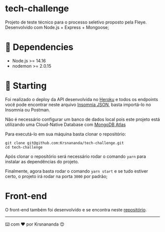 # tech-challenge

Projeto de teste técnico para o processo seletivo proposto pela Fleye. Desenvolvido com Node.js + Express + Mongoose;

# 📜 Dependencies

- Node.js >= 14.16
- nodemon >= 2.0.15

# 🚀 Starting

Foi realizado o deploy da API desenvolvida no [Heroku](https://challenge-fleye.herokuapp.com) e todos os endpoints você pode encontrar neste arquivo [Insomnia JSON](https://raw.githubusercontent.com/Krsnananda/tech-challenge/main/Insomnia_2021-12-05.json), basta importá-lo no Insomnia ou Postman.

Não é necessário configurar um banco de dados local pois este projeto está utilizando uma Cloud-Native Database 
com [MongoDB Atlas](https://www.mongodb.com/atlas/database)

Para executá-lo em sua máquina basta clonar o repositório:

```
git clone git@github.com:Krsnananda/tech-challenge.git
cd tech-challenge
```

Após clonar o repositório será necessário rodar o comando `yarn` para instalar as dependências do projeto.

Finalmente, agora basta rodar o comando `yarn start` e se tudo estiver certo, o projeto irá rodar na porta `3000` por padrão;

# Front-end

O front-end também foi desenvolvido e se encontra neste [repositório](https://github.com/Krsnananda/movie-challenge).

---

⌨️ com ❤️ por Krsnananda 😊
